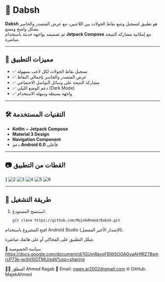 # 🎯 Dabsh

**Dabsh** هو تطبيق لتسجيل وتتبع نقاط الجولات بين اللاعبين، مع عرض المتصدر والخاسر بشكل واضح وممتع.  
تم تصميمه بواجهة حديثة باستخدام **Jetpack Compose** مع إمكانية مشاركة النتيجة مباشرة.

---

## 📱 مميزات التطبيق

- ✅ تسجيل نقاط الجولات لكل لاعب بسهولة
- ✅ عرض المتصدر والخاسر بإجمالي النقاط
- ✅ مشاركة النتيجة على وسائل التواصل الاجتماعي
- ✅ دعم الوضع الليلي (Dark Mode)
- ✅ واجهة بسيطة وسهلة الاستخدام

---

## 🛠️ التقنيات المستخدمة

- **Kotlin** + **Jetpack Compose**
- **Material 3 Design**
- **Navigation Component**
- دعم **Android 6.0** فأعلى

---

## 📷 لقطات من التطبيق!
[1](https://github.com/user-attachments/assets/f1a01511-8fb1-4851-8029-e8b8fac57791)
![2](https://github.com/user-attachments/assets/7f1fd697-8ab5-4ca1-abf1-0adf4031074c)
![3](https://github.com/user-attachments/assets/b5ec816d-ef01-4435-b265-9c12ba771e8a)
![4](https://github.com/user-attachments/assets/cbfc3299-9acb-4819-9867-cb49e5a44ef3)
![5](https://github.com/user-attachments/assets/40540270-32da-4312-8447-1b1badbc588a)
![6](https://github.com/user-attachments/assets/466a3640-53a8-43bb-9e5b-87418b99c63f)




---

## 🚀 طريقة التشغيل

1. استنسخ المستودع:
   ```bash
   git clone https://github.com/MajekAhmed/Dabsh.git
افتح المشروع باستخدام Android Studio (الإصدار الأخير المفضل).

شغّل التطبيق على المحاكي أو على هاتفك مباشرة.

📄 سياسة الخصوصية
https://docs.google.com/document/d/1GUmRayoFBWSOGAGyaAHfRZ78smrcP73k-gcbVl0DTMU/edit?usp=sharing

👨‍💻 المطوّر
Ahmed Ragab
📧 Email: owen.ar2002@gmail.com
🌐 GitHub: MajekAhmed
